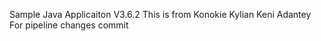Sample Java Applicaiton V3.6.2
This is from Konokie
Kylian Keni Adantey
For pipeline changes commit
